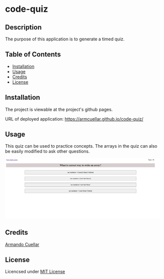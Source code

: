 # code-quiz
## Description
The purpose of this application is to generate a timed quiz.

## Table of Contents

* [Installation](#installation)
* [Usage](#usage)
* [Credits](#credits)
* [License](#license)


## Installation

The project is viewable at the project's github pages.

URL of deployed application: https://armcuellar.github.io/code-quiz/

## Usage
This quiz can be used to practice concepts. The arrays in the quiz can also be easily modified to ask other questions.

![Screenshot of code quiz](assets/images/quiz_screenshot.png)


## Credits

[Armando Cuellar](https://github.com/armcuellar) 

## License

Licencsed under [MIT License](LICENSE)